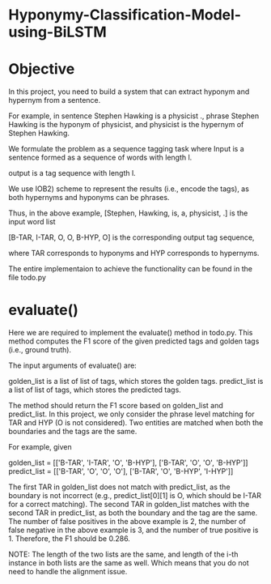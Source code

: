 # Hyponymy-Classification-Model-using-BiLSTM

# Objective
In this project, you need to build a system that can extract hyponym and hypernym from a sentence.

For example, in sentence Stephen Hawking is a physicist ., phrase Stephen Hawking is the hyponym of physicist, and physicist is the hypernym of Stephen Hawking.

We formulate the problem as a sequence tagging task where Input is a sentence formed as a sequence of words with length  l.

output is a tag sequence with length  l.

We use IOB2) scheme to represent the results (i.e., encode the tags), as both hypernyms and hyponyms can be phrases.

Thus, in the above example,
[Stephen, Hawking, is, a, physicist, .] is the input word list

[B-TAR, I-TAR, O, O, B-HYP, O] is the corresponding output tag sequence, 

where TAR corresponds to hyponyms and HYP corresponds to hypernyms.

The entire implementaion to achieve the functionality can be found in the file todo.py

# evaluate()
Here we are required to implement the evaluate() method in todo.py. This method computes the F1 score of the given predicted tags and golden tags (i.e., ground truth).

The input arguments of evaluate() are:

golden_list is a list of list of tags, which stores the golden tags.
predict_list is a list of list of tags, which stores the predicted tags.

The method should return the F1 score based on golden_list and predict_list. In this project, we only consider the phrase level matching for TAR and HYP (O is not considered). Two entities are matched when both the boundaries and the tags are the same.

For example, given

golden_list = [['B-TAR', 'I-TAR', 'O', 'B-HYP'], ['B-TAR', 'O', 'O', 'B-HYP']]
predict_list = [['B-TAR', 'O', 'O', 'O'], ['B-TAR', 'O', 'B-HYP', 'I-HYP']]

The first TAR in golden_list does not match with predict_list, as the boundary is not incorrect (e.g., predict_list[0][1] is O, which should be I-TAR for a correct matching).
The second TAR in golden_list matches with the second TAR in predict_list, as both the boundary and the tag are the same.
The number of false positives in the above example is 2, the number of false negative in the above example is 3, and the number of true positive is 1. Therefore, the F1 should be 0.286.

NOTE:
The length of the two lists are the same, and length of the  i-th instance in both lists are the same as well. Which means that you do not need to handle the alignment issue.
